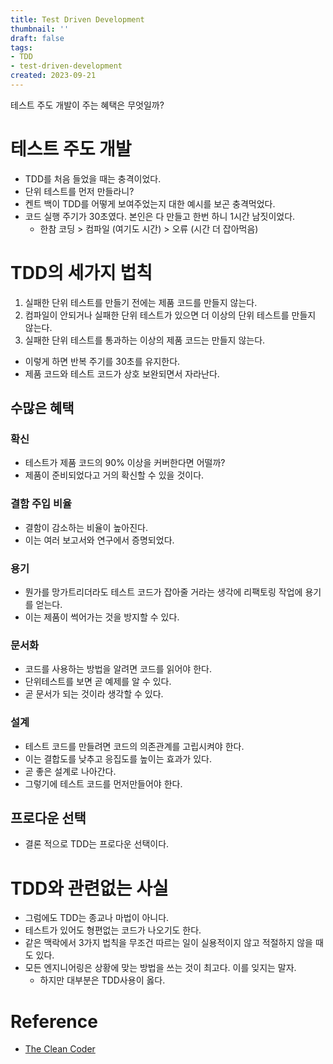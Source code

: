 ```yaml
---
title: Test Driven Development
thumbnail: ''
draft: false
tags:
- TDD
- test-driven-development
created: 2023-09-21
---
```


테스트 주도 개발이 주는 혜택은 무엇일까?

# 테스트 주도 개발

* TDD를 처음 들었을 때는 충격이었다.
* 단위 테스트를 먼저 만들라니?
* 켄트 백이 TDD를 어떻게 보여주었는지 대한 예시를 보곤 충격먹었다.
* 코드 실행 주기가 30초였다. 본인은 다 만들고 한번 하니 1시간 남짓이었다.
  * 한참 코딩 > 컴파일 (여기도 시간) > 오류 (시간 더 잡아먹음)

# TDD의 세가지 법칙

1. 실패한 단위 테스트를 만들기 전에는 제품 코드를 만들지 않는다.
1. 컴파일이 안되거나 실패한 단위 테스트가 있으면 더 이상의 단위 테스트를 만들지 않는다.
1. 실패한 단위 테스트를 통과하는 이상의 제품 코드는 만들지 않는다.

* 이렇게 하면 반복 주기를 30초를 유지한다.
* 제품 코드와 테스트 코드가 상호 보완되면서 자라난다.

## 수많은 혜택

### 확신

* 테스트가 제품 코드의 90% 이상을 커버한다면 어떨까?
* 제품이 준비되었다고 거의 확신할 수 있을 것이다.

### 결함 주입 비율

* 결함이 감소하는 비율이 높아진다.
* 이는 여러 보고서와 연구에서 증명되었다.

### 용기

* 뭔가를 망가트리더라도 테스트 코드가 잡아줄 거라는 생각에 리팩토링 작업에 용기를 얻는다.
* 이는 제품이 썩어가는 것을 방지할 수 있다.

### 문서화

* 코드를 사용하는 방법을 알려면 코드를 읽어야 한다.
* 단위테스트를 보면 곧 예제를 알 수 있다.
* 곧 문서가 되는 것이라 생각할 수 있다.

### 설계

* 테스트 코드를 만들려면 코드의 의존관계를 고립시켜야 한다.
* 이는 결합도를 낮추고 응집도를 높이는 효과가 있다.
* 곧 좋은 설계로 나아간다.
* 그렇기에 테스트 코드를 먼저만들어야 한다.

## 프로다운 선택

* 결론 적으로 TDD는 프로다운 선택이다.

# TDD와 관련없는 사실

* 그럼에도 TDD는 종교나 마법이 아니다.
* 테스트가 있어도 형편없는 코드가 나오기도 한다.
* 같은 맥락에서 3가지 법칙을 무조건 따르는 일이 실용적이지 않고 적절하지 않을 때도 있다.
* 모든 엔지니어링은 상황에 맞는 방법을 쓰는 것이 최고다. 이를 잊지는 말자.
  * 하지만 대부분은 TDD사용이 옳다.

# Reference

* [The Clean Coder](https://product.kyobobook.co.kr/detail/S000000935891)
